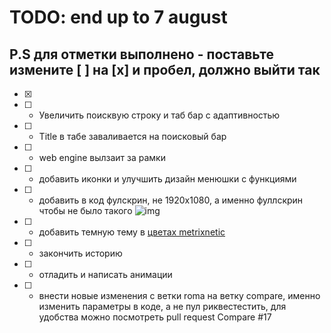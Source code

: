 # TODO: end up to 7 august
## P.S для отметки выполнено - поставьте измените [ ] на [x] и пробел, должно выйти так 
- [x] 

- [ ] - Увеличить поисквую строку и таб бар с адаптивностью 
- [ ] - Title в табе заваливается на поисковый бар
- [ ] - web engine вылзаит за рамки
- [ ] - добавить иконки и улучшить дизайн менюшки с функциями
- [ ] - добавить в код фулскрин, не 1920x1080, а именно фуллскрин чтобы не было такого ![img](https://i.imgur.com/U92fdxm.jpg)
- [ ] - добавить темную тему в [цветах metrixnetic](https://www.figma.com/file/UUNjVZdXsobcCHt6T2NT9dt2/Personal-Colors?node-id=0%3A1)
- [ ] - закончить историю
- [ ] - отладить и написать анимации
- [ ] - внести новые изменения с ветки roma на ветку compare, именно изменить параметры в коде, а не пул риквестестить, для удобства можно посмотреть pull request Compare #17

